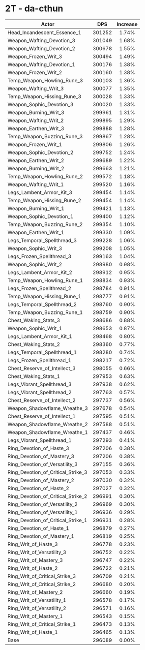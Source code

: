 # 2T - da-cthun
| Actor | DPS | Increase |
|---|:---:|:---:|
|Head_Incandescent_Essence_1|301252|1.74%|
|Weapon_Wafting_Devotion_3|301049|1.68%|
|Weapon_Wafting_Devotion_2|300678|1.55%|
|Weapon_Frozen_Writ_3|300494|1.49%|
|Weapon_Wafting_Devotion_1|300176|1.38%|
|Weapon_Frozen_Writ_2|300160|1.38%|
|Temp_Weapon_Howling_Rune_3|300103|1.36%|
|Weapon_Wafting_Writ_3|300077|1.35%|
|Temp_Weapon_Hissing_Rune_3|300028|1.33%|
|Weapon_Sophic_Devotion_3|300020|1.33%|
|Weapon_Burning_Writ_3|299961|1.31%|
|Weapon_Wafting_Writ_2|299895|1.29%|
|Weapon_Earthen_Writ_3|299888|1.28%|
|Temp_Weapon_Buzzing_Rune_3|299867|1.28%|
|Weapon_Frozen_Writ_1|299806|1.26%|
|Weapon_Sophic_Devotion_2|299752|1.24%|
|Weapon_Earthen_Writ_2|299689|1.22%|
|Weapon_Burning_Writ_2|299663|1.21%|
|Temp_Weapon_Howling_Rune_2|299572|1.18%|
|Weapon_Wafting_Writ_1|299520|1.16%|
|Legs_Lambent_Armor_Kit_3|299454|1.14%|
|Temp_Weapon_Hissing_Rune_2|299454|1.14%|
|Weapon_Burning_Writ_1|299421|1.13%|
|Weapon_Sophic_Devotion_1|299400|1.12%|
|Temp_Weapon_Buzzing_Rune_2|299354|1.10%|
|Weapon_Earthen_Writ_1|299330|1.09%|
|Legs_Temporal_Spellthread_3|299228|1.06%|
|Weapon_Sophic_Writ_3|299208|1.05%|
|Legs_Frozen_Spellthread_3|299163|1.04%|
|Weapon_Sophic_Writ_2|298980|0.98%|
|Legs_Lambent_Armor_Kit_2|298912|0.95%|
|Temp_Weapon_Howling_Rune_1|298834|0.93%|
|Legs_Frozen_Spellthread_2|298784|0.91%|
|Temp_Weapon_Hissing_Rune_1|298777|0.91%|
|Legs_Temporal_Spellthread_2|298760|0.90%|
|Temp_Weapon_Buzzing_Rune_1|298759|0.90%|
|Chest_Waking_Stats_3|298686|0.88%|
|Weapon_Sophic_Writ_1|298653|0.87%|
|Legs_Lambent_Armor_Kit_1|298468|0.80%|
|Chest_Waking_Stats_2|298360|0.77%|
|Legs_Temporal_Spellthread_1|298280|0.74%|
|Legs_Frozen_Spellthread_1|298217|0.72%|
|Chest_Reserve_of_Intellect_3|298055|0.66%|
|Chest_Waking_Stats_1|297953|0.63%|
|Legs_Vibrant_Spellthread_3|297938|0.62%|
|Legs_Vibrant_Spellthread_2|297763|0.57%|
|Chest_Reserve_of_Intellect_2|297737|0.56%|
|Weapon_Shadowflame_Wreathe_3|297678|0.54%|
|Chest_Reserve_of_Intellect_1|297595|0.51%|
|Weapon_Shadowflame_Wreathe_2|297588|0.51%|
|Weapon_Shadowflame_Wreathe_1|297437|0.46%|
|Legs_Vibrant_Spellthread_1|297293|0.41%|
|Ring_Devotion_of_Haste_3|297206|0.38%|
|Ring_Devotion_of_Mastery_3|297206|0.38%|
|Ring_Devotion_of_Versatility_3|297155|0.36%|
|Ring_Devotion_of_Critical_Strike_3|297053|0.33%|
|Ring_Devotion_of_Mastery_2|297030|0.32%|
|Ring_Devotion_of_Haste_2|297027|0.32%|
|Ring_Devotion_of_Critical_Strike_2|296991|0.30%|
|Ring_Devotion_of_Versatility_2|296969|0.30%|
|Ring_Devotion_of_Versatility_1|296936|0.29%|
|Ring_Devotion_of_Critical_Strike_1|296931|0.28%|
|Ring_Devotion_of_Haste_1|296879|0.27%|
|Ring_Devotion_of_Mastery_1|296819|0.25%|
|Ring_Writ_of_Haste_3|296778|0.23%|
|Ring_Writ_of_Versatility_3|296752|0.22%|
|Ring_Writ_of_Mastery_3|296747|0.22%|
|Ring_Writ_of_Haste_2|296722|0.21%|
|Ring_Writ_of_Critical_Strike_3|296709|0.21%|
|Ring_Writ_of_Critical_Strike_2|296680|0.20%|
|Ring_Writ_of_Mastery_2|296660|0.19%|
|Ring_Writ_of_Versatility_1|296578|0.17%|
|Ring_Writ_of_Versatility_2|296571|0.16%|
|Ring_Writ_of_Mastery_1|296543|0.15%|
|Ring_Writ_of_Critical_Strike_1|296473|0.13%|
|Ring_Writ_of_Haste_1|296465|0.13%|
|Base|296089|0.00%|
